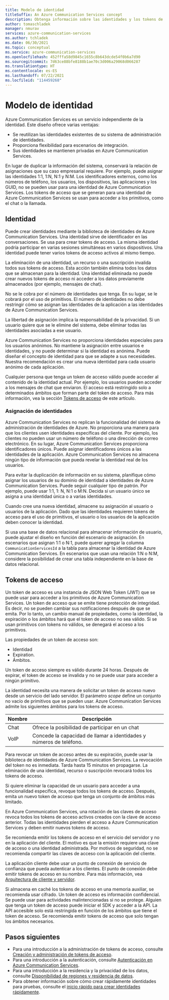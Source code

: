 ```yaml
---
title: Modelo de identidad
titleSuffix: An Azure Communication Services concept
description: Obtenga información sobre las identidades y los tokens de acceso.
author: tomaschladek
manager: nmurav
services: azure-communication-services
ms.author: tchladek
ms.date: 06/30/2021
ms.topic: conceptual
ms.service: azure-communication-services
ms.openlocfilehash: 452fffa58d9845c1655c8b643dcde54f0b6a7d90
ms.sourcegitcommit: 7d63ce88bfe8188b1ae70c3d006a29068d066287
ms.translationtype: HT
ms.contentlocale: es-ES
ms.lasthandoff: 07/22/2021
ms.locfileid: "114459268"
---
```

# <a name="identity-model"></a>Modelo de identidad

Azure Communication Services es un servicio independiente de la identidad. Este diseño ofrece varias ventajas:

- Se reutilizan las identidades existentes de su sistema de administración de identidades.
- Proporciona flexibilidad para escenarios de integración.
- Sus identidades se mantienen privadas en Azure Communication Services.

En lugar de duplicar la información del sistema, conservará la relación de asignaciones que su caso empresarial requiere. Por ejemplo, puede asignar las identidades 1:1, 1:N, N:1 y N:M. Los identificadores externos, como los números de teléfono, los usuarios, los dispositivos, las aplicaciones y los GUID, no se pueden usar para una identidad de Azure Communication Services. Los tokens de acceso que se generan para una identidad de Azure Communication Services se usan para acceder a los primitivos, como el chat o la llamada.

## <a name="identity"></a>Identidad

Puede crear identidades mediante la biblioteca de identidades de Azure Communication Services. Una identidad sirve de identificador en las conversaciones. Se usa para crear tokens de acceso. La misma identidad podría participar en varias sesiones simultáneas en varios dispositivos. Una identidad puede tener varios tokens de acceso activos al mismo tiempo.

La eliminación de una identidad, un recurso o una suscripción invalida todos sus tokens de acceso. Esta acción también elimina todos los datos que se almacenan para la identidad. Una identidad eliminada no puede crear nuevos tokens de acceso ni acceder a los datos previamente almacenados (por ejemplo, mensajes de chat).

No se le cobra por el número de identidades que tenga. En su lugar, se le cobrará por el uso de primitivos. El número de identidades no debe restringir cómo se asignan las identidades de la aplicación a las identidades de Azure Communication Services.

La libertad de asignación implica la responsabilidad de la privacidad. Si un usuario quiere que se le elimine del sistema, debe eliminar todas las identidades asociadas a ese usuario.

Azure Communication Services no proporciona identidades especiales para los usuarios anónimos. No mantiene la asignación entre usuarios e identidades, y no puede determinar si la identidad es anónima. Puede diseñar el concepto de identidad para que se adapte a sus necesidades. Nuestra recomendación es crear una nueva identidad para cada usuario anónimo de cada aplicación.

Cualquier persona que tenga un token de acceso válido puede acceder al contenido de la identidad actual. Por ejemplo, los usuarios pueden acceder a los mensajes de chat que enviaron. El acceso está restringido solo a determinados ámbitos que forman parte del token de acceso. Para más información, vea la sección [Tokens de acceso](#access-tokens) de este artículo.

### <a name="identity-mapping"></a>Asignación de identidades

Azure Communication Services no replican la funcionalidad del sistema de administración de identidades de Azure. No proporciona una manera para que los clientes usen identidades específicas del cliente. Por ejemplo, los clientes no pueden usar un número de teléfono o una dirección de correo electrónico. En su lugar, Azure Communication Services proporciona identificadores únicos. Puede asignar identificadores únicos a las identidades de la aplicación. Azure Communication Services no almacena ningún tipo de información que pueda revelar la identidad real de los usuarios.

Para evitar la duplicación de información en su sistema, planifique cómo asignar los usuarios de su dominio de identidad a identidades de Azure Communication Services. Puede seguir cualquier tipo de patrón. Por ejemplo, puede usar 1:1, 1: N, N:1 o M:N. Decida si un usuario único se asigna a una identidad única o a varias identidades.

Cuando cree una nueva identidad, almacene su asignación al usuario o usuarios de la aplicación. Dado que las identidades requieren tokens de acceso para el uso de primitivos, el usuario o los usuarios de la aplicación deben conocer la identidad.

Si usa una base de datos relacional para almacenar información de usuario, puede ajustar el diseño en función del escenario de asignación. En escenarios que asignan 1:1 o N:1, puede querer agregar la columna `CommunicationServicesId` a la tabla para almacenar la identidad de Azure Communication Services. En escenarios que usan una relación 1:N o N:M, considere la posibilidad de crear una tabla independiente en la base de datos relacional.

## <a name="access-tokens"></a>Tokens de acceso

Un token de acceso es una instancia de JSON Web Token (JWT) que se puede usar para acceder a los primitivos de Azure Communication Services. Un token de acceso que se emite tiene protección de integridad. Es decir, no se pueden cambiar sus notificaciones después de que se emita. Por lo tanto, un cambio manual de propiedades, como la identidad, la expiración o los ámbitos hará que el token de acceso no sea válido. Si se usan primitivos con tokens no válidos, se denegará el acceso a los primitivos.

Las propiedades de un token de acceso son:
* Identidad
* Expiration.
* Ámbitos.

Un token de acceso siempre es válido durante 24 horas. Después de expirar, el token de acceso se invalida y no se puede usar para acceder a ningún primitivo.

La identidad necesita una manera de solicitar un token de acceso nuevo desde un servicio del lado servidor. El parámetro *scope* define un conjunto no vacío de primitivos que se pueden usar. Azure Communication Services admite los siguientes ámbitos para los tokens de acceso.

|Nombre|Descripción|
|---|---|
|Chat|  Ofrece la posibilidad de participar en un chat|
|VoIP|  Concede la capacidad de llamar a identidades y números de teléfono.|


Para revocar un token de acceso antes de su expiración, puede usar la biblioteca de identidades de Azure Communication Services. La revocación del token no es inmediata. Tarda hasta 15 minutos en propagarse. La eliminación de una identidad, recurso o suscripción revocará todos los tokens de acceso.

Si quiere eliminar la capacidad de un usuario para acceder a una funcionalidad específica, revoque todos los tokens de acceso. Después, emita un nuevo token de acceso que tenga un conjunto de ámbitos más limitado.

En Azure Communication Services, una rotación de las claves de acceso revoca todos los tokens de acceso activos creados con la clave de acceso anterior. Todas las identidades pierden el acceso a Azure Communication Services y deben emitir nuevos tokens de acceso.

Se recomienda emitir los tokens de acceso en el servicio del servidor y no en la aplicación del cliente. El motivo es que la emisión requiere una clave de acceso o una identidad administrada. Por motivos de seguridad, no se recomienda compartir las claves de acceso con la aplicación del cliente.

La aplicación cliente debe usar un punto de conexión de servicio de confianza que pueda autenticar a los clientes. El punto de conexión debe emitir tokens de acceso en su nombre. Para más información, vea [Arquitectura de cliente y servidor](./client-and-server-architecture.md).

Si almacena en caché los tokens de acceso en una memoria auxiliar, se recomienda usar cifrado. Un token de acceso es información confidencial. Se puede usar para actividades malintencionadas si no se protege. Alguien que tenga un token de acceso puede iniciar el SDK y acceder a la API. La API accesible solo está restringida en función de los ámbitos que tiene el token de acceso. Se recomienda emitir tokens de acceso que solo tengan los ámbitos necesarios.

## <a name="next-steps"></a>Pasos siguientes

* Para una introducción a la administración de tokens de acceso, consulte [Creación y administración de tokens de acceso](../quickstarts/access-tokens.md).
* Para una introducción a la autenticación, consulte [Autenticación en Azure Communication Services](./authentication.md).
* Para una introducción a la residencia y la privacidad de los datos, consulte [Disponibilidad de regiones y residencia de datos](./privacy.md).
* Para obtener información sobre cómo crear rápidamente identidades para pruebas, consulte el [inicio rápido para crear identidades rápidamente](../quickstarts/identity/quick-create-identity.md).
